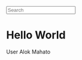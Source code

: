 <!DOCTYPE html>
<html lang="en">
<head>
    <meta charset="UTF-8">
    <meta name="viewport" content="width=device-width, initial-scale=1.0">
    <link rel="stylesheet" href="style.css">
</head>
<body>
    <div id="input_01">
        <input type="text" name="Research" placeholder="Search">
    </div>
    <h1 id="Hello_01">Hello World</h1>
    User Alok Mahato 
</body>
</html>
